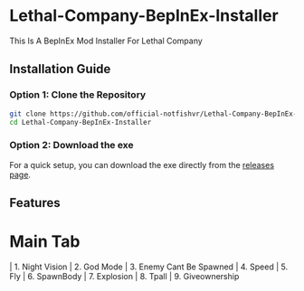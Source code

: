 # Lethal-Company-BepInEx-Installer
This Is A BepInEx Mod Installer For Lethal Company


## Installation Guide

### Option 1: Clone the Repository

```bash
git clone https://github.com/official-notfishvr/Lethal-Company-BepInEx-Installer.git
cd Lethal-Company-BepInEx-Installer
```

### Option 2: Download the exe

For a quick setup, you can download the exe directly from the [releases page](https://github.com/official-notfishvr/Lethal-Company-BepInEx-Installer/releases/download/releases/Lethal-Company-BepInEx-Installer.exe).

## Features

# Main Tab

| 1. Night Vision
| 2. God Mode
| 3. Enemy Cant Be Spawned
| 4. Speed
| 5. Fly
| 6. SpawnBody
| 7. Explosion
| 8. Tpall
| 9. Giveownership
